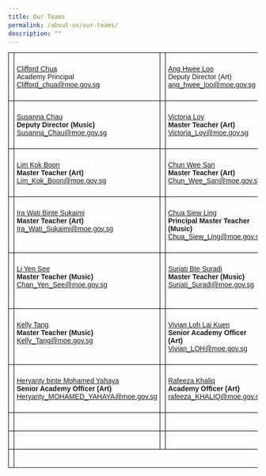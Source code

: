 ```yaml
---
title: Our Teams
permalink: /about-us/our-teams/
description: ""
---
```

<style type="text/css">
.tg  {border-collapse:collapse;border-spacing:0;}
.tg td{border-color:black;border-style:solid;border-width:1px;font-family:Arial, sans-serif;font-size:14px;
  overflow:hidden;padding:10px 5px;word-break:normal;}
.tg th{border-color:black;border-style:solid;border-width:1px;font-family:Arial, sans-serif;font-size:14px;
  font-weight:normal;overflow:hidden;padding:10px 5px;word-break:normal;}
.tg .tg-0lax{text-align:left;vertical-align:top}
</style>
<table class="tg">
<thead>
  <tr>
    <th class="tg-0lax"><img src="/images/cliffard.jpg" 
         style="width:200px"
	/></th>
    <th class="tg-0lax"><p><a href="/team-profiles/clifford-chua">Clifford Chua</a><br>Academy Principal<br><a href="mailto:Clifford_chua@moe.gov.sg">Clifford_chua@moe.gov.sg</a></p>
</th>
    <th class="tg-0lax"><img src="/images/mdmang.jpg" 
         style="width:200px"
	/></th>
    <th class="tg-0lax"><p><a href="/team-profiles/ang-hwee-loo">Ang Hwee Loo</a><br>Deputy Director (Art)<br><a href="mailto:ang_hwee_loo@moe.gov.sg">ang_hwee_loo@moe.gov.sg</a></p></th>
  </tr>
</thead>
<tbody>
  <tr>
    <td class="tg-0lax"><img src="/images/susanna.jpg" 
         style="width:200px"
	/></td>
    <td class="tg-0lax"><p><a href="/team-profiles/susanna-chau">Susanna Chau</a><br><b>Deputy Director (Music)</b>
<br><a href="mailto:Susanna_Chau@moe.gov.sg">Susanna_Chau@moe.gov.sg</a></p></td>
    <td class="tg-0lax"><img src="/images/victoria.jpg" 
         style="width:200px"
	/></td>
    <td class="tg-0lax"><p><a href="/team-profiles/victoria-loy">Victoria Loy</a><br><b>Master Teacher (Art)</b><br><a href="mailto:Victoria_Loy@moe.gov.sg">Victoria_Loy@moe.gov.sg</a></p></td>
  </tr>
  <tr>
    <td class="tg-0lax"><img src="/images/kokboon.jpg" 
         style="width:200px"
	/></td>
    <td class="tg-0lax"><p><a href="/team-profiles/lim-kok-boon">Lim Kok Boon</a><br><b>
			Master Teacher (Art)</b><br><a href="mailto:Lim_Kok_Boon@moe.gov.sg">Lim_Kok_Boon@moe.gov.sg</a></p></td>
    <td class="tg-0lax"><img src="/images/chunweesan.jpg" 
         style="width:200px"
	/></td>
    <td class="tg-0lax"><p><a href="/team-profiles/chun-wee-san">Chun Wee San</a><br><b>
			Master Teacher (Art)</b><br><a href="mailto:Chun_Wee_San@moe.gov.sg">Chun_Wee_San@moe.gov.sg</a></p></td>
  </tr>
  <tr>
    <td class="tg-0lax"><img src="/images/irawati.jpg" 
         style="width:200px"
	/></td>
    <td class="tg-0lax"><p><a href="/team-profiles/ira-wati">Ira Wati Binte Sukaimi</a><br><b>Master Teacher (Art)</b><br><a href="mailto:Ira_Wati_Sukaimi@moe.gov.sg">Ira_Wati_Sukaimi@moe.gov.sg</a></p></td>
    <td class="tg-0lax"><img src="/images/star_siewling.jpg" 
         style="width:200px"
	/></td>
    <td class="tg-0lax"><p><a href="/team-profiles/chua=siew-ling">Chua Siew Ling</a><br><b>Principal Master Teacher (Music)</b><br><a href="mailto:Chua_Siew_Ling@moe.gov.sg">Chua_Siew_Ling@moe.gov.sg</a></p></td>
  </tr>
  <tr>
    <td class="tg-0lax"><img src="/images/yensee.jpg" 
         style="width:200px"
	/></td>
    <td class="tg-0lax"><p><a href="/team-profiles/li-yen-see">Li Yen See</a><br><b>
	Master Teacher (Music)</b><br><a href="mailto:Chan_Yen_See@moe.gov.sg">Chan_Yen_See@moe.gov.sg</a></p><br>
</td>
    <td class="tg-0lax"><img src="/images/suriati.jpg" 
         style="width:200px"
	/></td>
    <td class="tg-0lax"><p><a href="/team-profiles/suriati">Suriati Bte Suradi</a><br><b>Master Teacher (Music)</b><br><a href="mailto:Suriati_Suradi@moe.gov.sg">Suriati_Suradi@moe.gov.sg</a></p></td>
  </tr>
  <tr>
    <td class="tg-0lax"><img src="/images/kellytang.jpg" 
         style="width:200px"
	/></td>
    <td class="tg-0lax"><p><a href="/team-profiles/kelly-tang">Kelly Tang</a><br><b>
	Master Teacher (Music)</b><br><a href="mailto:Kelly_Tang@moe.gov.sg">Kelly_Tang@moe.gov.sg</a></p></td>
    <td class="tg-0lax"><img src="/images/vivian-loh-3_final.jpg" 
         style="width:200px"
	/></td>
    <td class="tg-0lax"><p><a href="/team-profiles/vivian-loh">Vivian Loh Lai Kuen</a><br><b>Senior Academy Officer (Art)</b><br><a href="mailto:Vivian_LOH@moe.gov.sg">Vivian_LOH@moe.gov.sg</a></p></td>
  </tr>
  <tr>
    <td class="tg-0lax"><img src="/images/heryanty.png" 
         style="width:200px"
	/></td>
    <td class="tg-0lax"><p><a href="/team-profiles/heryanty">Heryanty binte Mohamed Yahaya</a><br><b>
	Senior Academy Officer (Art)</b><br><a href="mailto:Heryanty_MOHAMED_YAHAYA@moe.gov.sg">Heryanty_MOHAMED_YAHAYA@moe.gov.sg</a></p></td>
    <td class="tg-0lax"><img src="/images/feeza_star.jpg" 
         style="width:200px"
	/></td>
    <td class="tg-0lax"><p><a href="/team-profiles/rafeeza-khaliq">Rafeeza Khaliq</a><br><b>Academy Officer (Art)</b><br><a href="mailto:rafeeza_KHALIQ@moe.gov.sg">rafeeza_KHALIQ@moe.gov.sg</a></p></td>
  </tr>
  <tr>
    <td class="tg-0lax"><img src="/images/marianne.jpg" 
         style="width:200px"
	/></td>
    <td class="tg-0lax"></td>
    <td class="tg-0lax"><img src="/images/matthewkam.jpg" 
         style="width:200px"
	/></td>
    <td class="tg-0lax"></td>
  </tr>
  <tr>
    <td class="tg-0lax"><img src="/images/melissa.jpeg" 
         style="width:100px"
	/></td>
    <td class="tg-0lax"></td>
    <td class="tg-0lax"><img src="/images/beengoh.jpg" 
         style="width:100px"
	/>
</td>
    <td class="tg-0lax"></td>
  </tr>
	<tr>
    <td class="tg-0lax"><img src="/images/surinder.jpg" 
         style="width:100px"
	/></td>